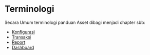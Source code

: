 # Terminologi

Secara Umum terminologi panduan Asset dibagi menjadi chapter sbb:
- [Konfigurasi](./konfigurasi.md)
- [Transaksi](./transaksi.md)
- [Report](./report.md)
- [Dashboard](./dashboard.md)
